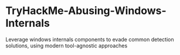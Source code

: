 # TryHackMe-Abusing-Windows-Internals
Leverage windows internals components to evade common detection solutions, using modern tool-agnostic approaches
